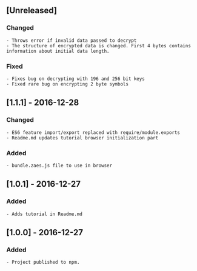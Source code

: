 
## [Unreleased]
### Changed
    - Throws error if invalid data passed to decrypt
    - The structure of encrypted data is changed. First 4 bytes contains information about initial data length.
### Fixed
    - Fixes bug on decrypting with 196 and 256 bit keys
    - Fixed rare bug on encrypting 2 byte symbols

## [1.1.1] - 2016-12-28
### Changed
    - ES6 feature import/export replaced with require/module.exports
    - Readme.md updates tutorial browser initialization part
### Added
    - bundle.zaes.js file to use in browser

## [1.0.1] - 2016-12-27
### Added
    - Adds tutorial in Readme.md

## [1.0.0] - 2016-12-27
### Added
    - Project published to npm.